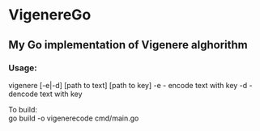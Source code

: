 # VigenereGo
## My Go implementation of Vigenere alghorithm

### Usage:   
vigenere [-e|-d] [path to text] [path to key]
    -e - encode text with key
    -d - dencode text with key

To build:   
    go build -o vigenerecode cmd/main.go

